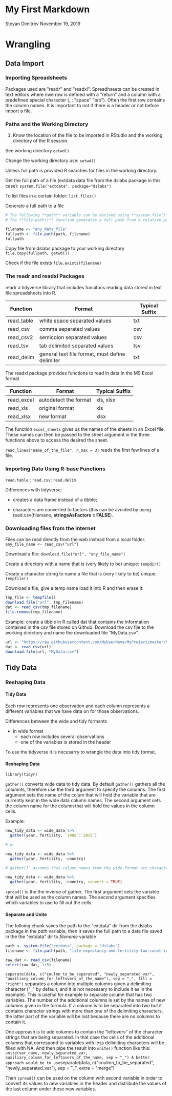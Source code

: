 My First Markdown
================
Stoyan Dimitrov
November 19, 2019

Wrangling
=========

Data Import
-----------

### Importing Spreadsheets

Packages used are "readr" and "readxl". Spreadhseets can be created in text editors where nwe row is defined with a "return" and a column with a predefined special character (, ; "space" "tab"). Often the first row contains the column names. It is important to not if there is a header or not before import a file.

### Paths and the Working Directory

1.  Know the location of the file to be imported in RStudio and the working directory of the R session.

See working directory
`getwd()`

Change the working directory use:
`setwd()`

Unless full path is provided R searches for files in the working directory.

Get the full path of a file (extdata data file from the dslabs package in this case):
`system.file("extdata", package="dslabs")`

To list files in a certain folder:
`list.files()`

Generate a full path to a file

``` r
# The following **path** variable can be derived using **system.file()** function.
# The **file.path()** function generates a full path from a relative path and a file name. It also choses the correct slashes depending on the OS.

filename <- "any_data_file"
fullpath <- file.path(path, filename)
fullpath
```

Copy file from dslabs package to your working directory
`file.copy(fullpath, getwd())`

Check if the file exists `file.exists(filename)`

### The readr and readxl Packages

readr a tidyverse library that includes funcitons reading data stored in text file spreadsheets into R.

| Function    | Format                                          | Typical Suffix |
|-------------|-------------------------------------------------|----------------|
| read\_table | white space separated values                    | txt            |
| read\_csv   | comma separated values                          | csv            |
| read\_csv2  | semicolon separated values                      | csv            |
| read\_tsv   | tab delimited separated values                  | tsv            |
| read\_delim | general text file format, must define delimiter | txt            |

The readxl package provides functions to read in data in the MS Excel format

| Function    | Format                | Typical Suffix |
|-------------|-----------------------|----------------|
| read\_excel | autodetect the format | xls, xlsx      |
| read\_xls   | original format       | xls            |
| read\_xlsx  | new format            | xlsx           |

The function `excel_sheets` gives us the names of the sheets in an Excel file. These names can then be passed to the sheet argument in the three functions above to access the desired the sheet.

`read_lines("name_of_the_file", n_max = 3)` reads the first few lines of a file.

### Importing Data Using R-base Functions

`read.table` ; `read.csv`; `read.delim`

Differences with tidyverse:

-   creates a data frame instead of a tibble;

-   characters are converted to factors (this can be avoided by using read.csv(filemane, **stringsAsFactors = FALSE**).

### Downloading files from the internet

Files can be read directly from the web instead from a local folder.
`any_file_name <- read_csv("url")`

Download a flie:
`download.file("url", "any_file_name")`

Create a directory with a name that is (very likely to be) unique:
`tempdir()`

Create a character string to name a file that is (very likely to be) unique:
`tempfile()`

Download a file, give a temp name load it into R and then erase it:

``` r
tmp_file <- tempfile()
download.file("url", tmp_filename)
dat <- read_csv(tmp_filename)
file.remove(tmp_filename)
```

Example: create a tibble in R called dat that contains the information contained in the csv file stored on Github. Download the csv file to the working directory and name the downloaded file “MyData.csv”.

``` r
url <- "https://raw.githubusercontent.com/MyUserName/MyProject/master/MyData.csv "
dat <- read_csv(url)
download.file(url, "MyData.csv")
```

Tidy Data
---------

### Reshaping Data

#### Tidy Data

Each row represents one observation and each column represents a different variables that we have data on for those observations.

Differences between the wide and tidy formants

-   in wide format
    -   each row includes several observations
    -   one of the variables is stored in the header

To use the tidyverse it is necesarry to wrangle the data into tidy format.

#### Reshaping Data

`library(tidyr)`

`gather()` converts wide data to tidy data. By default `gather()` gathers all the columnts, therefore use the third argument to specify the columns. The first argument sets the name of the colum that will hold the variable that are currently kept in the wide data column names. The second argument sets the column name for the column that will hold the values in the column cells.

Example:

``` r
new_tidy_data <- wide_data %>%
  gather(year, fertility, `1960`:`2015`)

# or

new_tidy_data <- wide_data %>%
  gather(year, fertility, -country)

#`gather()` assumes that column names from the wide format are characters so they are converted to characters even if thery are integers. To avoid that it can be use `numeric()` or:

new_tidy_data <- wide_data %>%
  gather(year, fertility, -country, convert = TRUE)
```

`spread()` is the the inverse of gather. The first argument sets the variable that will be used as the column names. The second argument specifies which variables to use to fill out the cells.

#### Separate and Unite

The folloing chunk saves the path to the "extdata" dir from the dslabs package in the *path* variable, then it saves the full path to a data file saved in the the "extdata" dir to *filename* variable

``` r
path <- system.file("extdata", package = "dslabs")
filename <- file.path(path, "life-expectancy-and-fertility-two-countries-example.csv")

raw_dat <- read_csv(filename)
select(raw_dat, 1:5)
```

`separate(data, c("coulmn_to_be_separated", "newly_separated_var", "auxiliary_column_for_leftovers_of_the_name"), sep = "_", fill = "right")` separates a column into multiple columns given a delimiting character ("\_" by default, and it is not necessary to include it as in the example). This is usefiul for example to separate column that has two variables. The number of the additional columns is set by the names of new columns given in the formula. If a column is to be separated into two but it contains character strings with more than one of the delimiting characters, the latter part of the variable will be lost because there are no columns to contain it.

One approash is to add columns to contain the "leftovers" of the character strings that are being separated. In that case the cells of the additional columns that correspond to variables with less delimiting characters will be filled with NA. And then pipe the result into `unite()` function like this: `unite(var_name, newly_separated_var, auxiliary_column_for_leftovers_of_the_name, sep = "_") A better approach would be to use`separate(data, c("coulmn\_to\_be\_separated", "newly\_separated\_var"), sep = "\_", extra = "merge")

Then `spread()` can be used on the column with second variable in order to convert its values to new variables in the header and distribute the values of the last column under those new variables.
